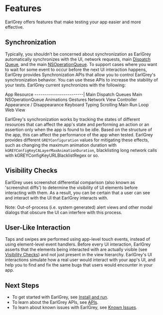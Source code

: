 # Features
EarlGrey offers features that make testing your app easier and more effective.


## Synchronization

Typically, you shouldn’t be concerned about synchronization as EarlGrey automatically synchronizes with the
UI, network requests, main [Dispatch Queue](https://developer.apple.com/library/ios/documentation/General/Conceptual/ConcurrencyProgrammingGuide/OperationQueues/OperationQueues.html),
and the main [NSOperationQueue](https://developer.apple.com/library/mac/documentation/Cocoa/Reference/NSOperationQueue_class/).
To support cases where you want to wait for some event to occur before the next UI interaction happens,
EarlGrey provides Synchronization APIs that allow you to control EarlGrey's synchronization behavior. You can
use these APIs to increase the stability of your tests. EarlGrey current synchronizes with the
following:

App Resource
-------------------------|
Main Dispatch Queues
Main NSOperationQueue
Animations
Gestures
Network
View Controller Appearance / Disappearance
Keyboard Typing
Scrolling
Main Run Loop
Web View

EarlGrey's synchronization works by tracking the states of different resources that can affect the
app's state and performing an action or an assertion only when the app is found to be idle. Based
on the structure of the app, this can affect the performance of the app when tested. EarlGrey
provides different `GREYConfiguration` values for mitigating these effects, such as changing the
maximum animation duration with `kGREYConfigKeyCALayerMaxAnimationDuration`, blacklisting long
network calls with kGREYConfigKeyURLBlacklistRegex or so.

## Visibility Checks<a name="visibility-checks"></a>

EarlGrey uses screenshot differential comparison (also known as 'screenshot diffs') to determine the
visibility of UI elements before interacting with them. As a result, you can be certain that a user can see
and interact with the UI that EarlGrey interacts with.

Note: Out-of-process (i.e. system generated) alert views and other modal dialogs that obscure the UI can
interfere with this process.

## User-Like Interaction

Taps and swipes are performed using app-level touch events, instead of using element-level event handlers.
Before every UI interaction, EarlGrey asserts that the elements being interacted with are actually visible
(see [Visibility Checks](#visibility-checks)) and not just present in the view hierarchy. EarlGrey's UI
interactions simulate how a real user would interact with your app's UI, and help you to find and fix the
same bugs that users would encounter in your app.

## Next Steps

* To get started with EarlGrey, see [Install and run](install-and-run.md).
* To learn about the EarlGrey APIs, see [APIs](api.md).
* To learn about known issues with EarlGrey, see [Known Issues](known-issues.md).
